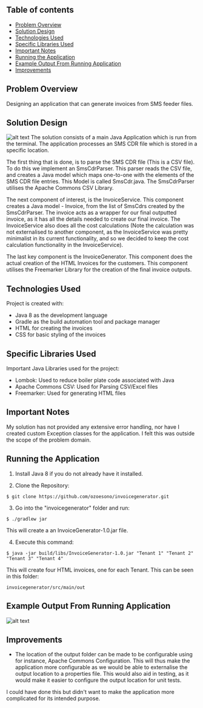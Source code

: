 ## Table of contents
* [Problem Overview](#problem-overview)
* [Solution Design](#solution-design)
* [Technologies Used](#technologies-used)
* [Specific Libraries Used](#specific-libraries-used)
* [Important Notes](#important-notes)
* [Running the Application](#running-the-application)
* [Example Output From Running Application](#example-output-from-running-application)
* [Improvements](#improvements)

## Problem Overview
Designing an application that can generate invoices from SMS feeder files.

## Solution Design
![alt text](https://i.ibb.co/qJm7rh7/Screenshot-2020-10-25-at-18-45-01.png)
The solution consists of a main Java Application which is run from the terminal. The application processes an SMS CDR file which is stored in a specific location.

The first thing that is done, is to parse the SMS CDR file (This is a CSV file). To do this we implement an SmsCdrParser. This parser reads the CSV file, and creates a Java model which maps one-to-one with the elements of the SMS CDR file entries. This Model is called SmsCdr.java. The SmsCdrParser utilises the Apache Commons CSV Library.

The next component of interest, is the InvoiceService. This component creates a Java model - Invoice, from the list of SmsCdrs created by the SmsCdrParser. The invoice acts as a wrapper for our final outputted invoice, as it has all the details needed to create our final invoice. The InvoiceService also does all the cost calculations (Note the calculation was not externalised to another component, as the InvoiceService was pretty minimalist in its current functionality, and so we decided to keep the cost calculation functionality in the InvoiceService).

The last key component is the InvoiceGenerator. This component does the actual creation of the HTML Invoices for the customers. This component utilises the Freemarker Library for the creation of the final invoice outputs.

	
## Technologies Used
Project is created with:
* Java 8 as the development language
* Gradle as the build automation tool and package manager
* HTML for creating the invoices
* CSS for basic styling of the invoices
	
## Specific Libraries Used
Important Java Libraries used for the project:
* Lombok: Used to reduce boiler plate code associated with Java
* Apache Commons CSV: Used for Parsing CSV/Excel files
* Freemarker: Used for generating HTML files
	
## Important Notes
My solution has not provided any extensive error handling, nor have I created custom Exception classes for the application. I felt this was outside the scope of the problem domain.


## Running the Application
1. Install Java 8 if you do not already have it installed.

2. Clone the Repository:
```
$ git clone https://github.com/ozoesono/invoicegenerator.git
```
3. Go into the "invoicegenerator" folder and run:
```
$ ./gradlew jar
```
This will create a an InvoiceGenerator-1.0.jar file. 

4. Execute this command:
```
$ java -jar build/libs/InvoiceGenerator-1.0.jar "Tenant 1" "Tenant 2" "Tenant 3" "Tenant 4"
```
This will create four HTML invoices, one for each Tenant. This can be seen in this folder:
```
invoicegenerator/src/main/out
```

## Example Output From Running Application
![alt text](https://i.ibb.co/C2Kf6S3/Screenshot-2020-10-25-at-21-10-57.png)

## Improvements
* The location of the output folder can be made to be configurable using for instance, Apache Commons Configuration. This will thus make the application more configurable as we would be able to externalise the output location to a properties file. This would also aid in testing, as it would make it easier to configure the output location for unit tests. 

I could have done this but didn't want to make the application more complicated for its intended purpose.

